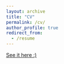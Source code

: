 ```yaml
---
layout: archive
title: "CV"
permalink: /cv/
author_profile: true
redirect_from:
  - /resume
---
```


[See it here :)](http://byungjunkim.github.io/files/김병준_CV.pdf)